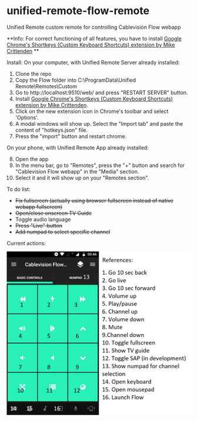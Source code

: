 # unified-remote-flow-remote
Unified Remote custom remote for controlling Cablevisión Flow webapp

**Info: For correct functioning of all features, you have to install [Google Chrome's Shortkeys (Custom Keyboard Shortcuts) extension by Mike Crittenden](https://chrome.google.com/webstore/detail/shortkeys-custom-keyboard/logpjaacgmcbpdkdchjiaagddngobkck) **

Install:
On your computer, with Unified Remote Server already installed:
1. Clone the repo
2. Copy the Flow folder into C:\ProgramData\Unified Remote\Remotes\Custom
3. Go to http://localhost:9510/web/ and press "RESTART SERVER" button.
4. Install [Google Chrome's Shortkeys (Custom Keyboard Shortcuts) extension by Mike Crittenden](https://chrome.google.com/webstore/detail/shortkeys-custom-keyboard/logpjaacgmcbpdkdchjiaagddngobkck).
5. Click on the new extension icon in Chrome's toolbar and select 'Options'.
6. A modal windows will show up. Select the "Import tab" and paste the content of "hotkeys.json" file.
7. Press the "import" button and restart chrome.

On your phone, with Unified Remote App already installed:

8. Open the app
9. In the menu bar, go to "Remotes", press the "+" button and search for "Cablevision Flow webapp" in the "Media" section.
10. Select it and it will show up on your "Remotes section".



To do list:

- ~~Fix fullscreen (actually using browser fullscreen instead of native webapp fullscreen)~~
- ~~Open/close onscreen TV Guide~~
- Toggle audio language
- ~~Press "Live" button~~
- ~~Add numpad to select specific channel~~

Current actions:

![alt text](https://github.com/PGayol/unified-remote-flow-remote/blob/master/instructions.jpeg?raw=true)


